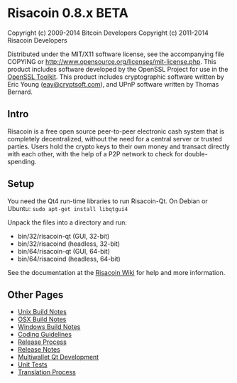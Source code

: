 Risacoin 0.8.x BETA
====================

Copyright (c) 2009-2014 Bitcoin Developers
Copyright (c) 2011-2014 Risacoin Developers

Distributed under the MIT/X11 software license, see the accompanying
file COPYING or http://www.opensource.org/licenses/mit-license.php.
This product includes software developed by the OpenSSL Project for use in the [OpenSSL Toolkit](http://www.openssl.org/). This product includes
cryptographic software written by Eric Young ([eay@cryptsoft.com](mailto:eay@cryptsoft.com)), and UPnP software written by Thomas Bernard.


Intro
---------------------
Risacoin is a free open source peer-to-peer electronic cash system that is
completely decentralized, without the need for a central server or trusted
parties.  Users hold the crypto keys to their own money and transact directly
with each other, with the help of a P2P network to check for double-spending.


Setup
---------------------
You need the Qt4 run-time libraries to run Risacoin-Qt. On Debian or Ubuntu:
	`sudo apt-get install libqtgui4`

Unpack the files into a directory and run:

- bin/32/risacoin-qt (GUI, 32-bit)
- bin/32/risacoind (headless, 32-bit)
- bin/64/risacoin-qt (GUI, 64-bit)
- bin/64/risacoind (headless, 64-bit)

See the documentation at the [Risacoin Wiki](http://risacoin.info)
for help and more information.


Other Pages
---------------------
- [Unix Build Notes](build-unix.md)
- [OSX Build Notes](build-osx.md)
- [Windows Build Notes](build-msw.md)
- [Coding Guidelines](coding.md)
- [Release Process](release-process.md)
- [Release Notes](release-notes.md)
- [Multiwallet Qt Development](multiwallet-qt.md)
- [Unit Tests](unit-tests.md)
- [Translation Process](translation_process.md)
